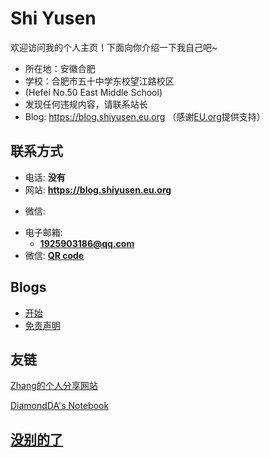# Shi Yusen

欢迎访问我的个人主页！下面向你介绍一下我自己吧\~

- 所在地：安徽合肥
- 学校：合肥市五十中学东校望江路校区
- (Hefei No.50 East Middle School)
- 发现任何违规内容，请联系站长
- Blog: https://blog.shiyusen.eu.org
（感谢[EU.org](https://nic.eu.org)提供支持）

<!-- .slide vertical=true -->

## 联系方式

- 电话: **没有**
- 网站: **<https://blog.shiyusen.eu.org>**

<!-- .slide vertical=true -->

- 微信:

<!-- .slide vertical=true -->

- 电子邮箱:
  - **[1925903186@qq.com](mailto:1925903186@qq.com)**
- 微信: **[QR code](https://stonechina-my.sharepoint.com/personal/stonechina_stonechina_onmicrosoft_com/Documents/Blog/QRCODE.png?ga=1)**

<!-- .slide -->

## Blogs

- [开始](/_posts/2021-05-08-start/)
- [免责声明](/_posts/1970-01-01mianze/)

<!-- .slide -->

## 友链

<a href="https://zkxblog.xyz" target="_blank">Zhang的个人分享网站
</div>
<a href="https://diamondda.github.io/" target="_blank">DiamondDA's Notebook



<!-- .slide vertical=true -->

## 没别的了
